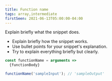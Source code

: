 ```yaml
---
title: Function name
tags: array,intermediate
firstSeen: 2021-06-13T05:00:00-04:00
---
```


Explain briefly what the snippet does.

- Explain briefly how the snippet works.
- Use bullet points for your snippet's explanation.
- Try to explain everything briefly but clearly.

```js
const functionName = arguments =>
  {functionBody}
```

```js
functionName('sampleInput'); // 'sampleOutput'
```
